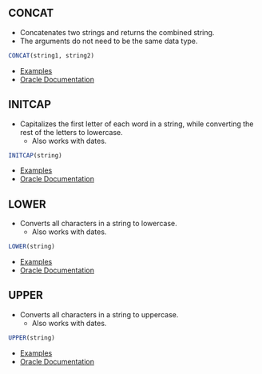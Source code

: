 ## CONCAT
- Concatenates two strings and returns the combined string.
- The arguments do not need to be the same data type.

```sql
CONCAT(string1, string2)
```

- [Examples](https://livesql.oracle.com/apex/livesql/s/szqr03dc8grt6k6ufa9kxkr9)
- [Oracle Documentation](https://docs.oracle.com/en/database/oracle/oracle-database/21/sqlrf/CONCAT.html)

## INITCAP
- Capitalizes the first letter of each word in a string, while converting the rest of the letters to lowercase.
	- Also works with dates.

```sql
INITCAP(string)
```

- [Examples](https://livesql.oracle.com/apex/livesql/s/pl2zn2by4a1korbuy8qk7qlr)
- [Oracle Documentation](https://docs.oracle.com/en/database/oracle/oracle-database/21/sqlrf/INITCAP.html)

## LOWER
- Converts all characters in a string to lowercase.
	- Also works with dates.

```sql
LOWER(string)
```

- [Examples](https://livesql.oracle.com/apex/livesql/s/pmgyzmxayl39j3l7uromtxht)
- [Oracle Documentation](https://docs.oracle.com/en/database/oracle/oracle-database/21/sqlrf/LOWER.html)

## UPPER
- Converts all characters in a string to uppercase.
	- Also works with dates.

```sql
UPPER(string)
```

- [Examples](https://docs.oracle.com/en/database/oracle/oracle-database/21/sqlrf/LOWER.html)
- [Oracle Documentation](https://docs.oracle.com/en/database/oracle/oracle-database/21/sqlrf/LOWER.html)